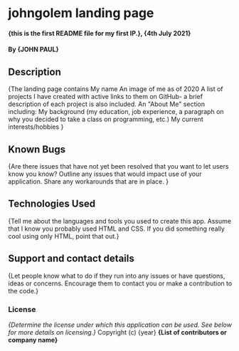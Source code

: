 # johngolem landing page
#### {this is the first README file for my first IP.}, {4th July 2021}
#### By **{JOHN PAUL}**
## Description
{The landing page contains
    My name
    An image of me as of 2020
    A list of projects I have created with active links to them on GitHub- a brief description of each project is also included.
    An "About Me" section including:
        My background (my education, job experience, a paragraph on why you decided to take a class on programming, etc.)
        My current interests/hobbies
 }
## Known Bugs
{Are there issues that have not yet been resolved that you want to let users know you know? Outline any issues that would impact use of your application. Share any workarounds that are in place. }
## Technologies Used
{Tell me about the languages and tools you used to create this app. Assume that I know you probably used HTML and CSS. If you did something really cool using only HTML, point that out.}
## Support and contact details
{Let people know what to do if they run into any issues or have questions, ideas or concerns.  Encourage them to contact you or make a contribution to the code.}
### License
*{Determine the license under which this application can be used.  See below for more details on licensing.}*
Copyright (c) {year} **{List of contributors or company name}**
